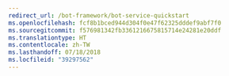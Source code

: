 ```yaml
---
redirect_url: /bot-framework/bot-service-quickstart
ms.openlocfilehash: fcf8b1bced944d304f0e47f62325dddef9abf7f0
ms.sourcegitcommit: f576981342fb3361216675815714e24281e20ddf
ms.translationtype: HT
ms.contentlocale: zh-TW
ms.lasthandoff: 07/18/2018
ms.locfileid: "39297562"
---
```

